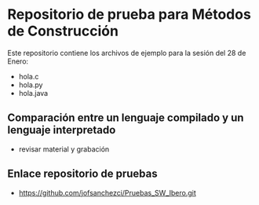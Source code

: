 # Repositorio de prueba para Métodos de Construcción
Este repositorio contiene los archivos de ejemplo para la sesión del 28 de Enero:
- hola.c
- hola.py
- hola.java

## Comparación entre un lenguaje compilado y un lenguaje interpretado
 - revisar material y grabación

 ## Enlace repositorio de pruebas
  - https://github.com/jofsanchezci/Pruebas_SW_Ibero.git